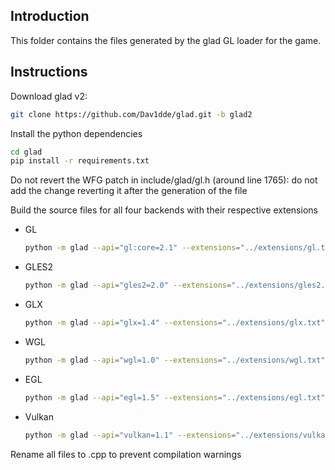 ## Introduction

This folder contains the files generated by the glad GL loader for the game.

## Instructions

Download glad v2:
```sh
git clone https://github.com/Dav1dde/glad.git -b glad2
```

Install the python dependencies
```sh
cd glad
pip install -r requirements.txt
```

Do not revert the WFG patch in include/glad/gl.h (around line 1765):
do not add the change reverting it after the generation of the file

Build the source files for all four backends with their respective extensions
- GL
    ```sh
    python -m glad --api="gl:core=2.1" --extensions="../extensions/gl.txt" --out-path="../" c
    ```
- GLES2
    ```sh
    python -m glad --api="gles2=2.0" --extensions="../extensions/gles2.txt" --out-path="../" c
    ```
- GLX
    ```sh
    python -m glad --api="glx=1.4" --extensions="../extensions/glx.txt" --out-path="../" c
    ```
- WGL
    ```sh
    python -m glad --api="wgl=1.0" --extensions="../extensions/wgl.txt" --out-path="../" c
    ```
- EGL
    ```sh
    python -m glad --api="egl=1.5" --extensions="../extensions/egl.txt" --out-path="../" c
    ```
- Vulkan
    ```sh
    python -m glad --api="vulkan=1.1" --extensions="../extensions/vulkan.txt" --out-path="../" c
    ```

Rename all files to .cpp to prevent compilation warnings
